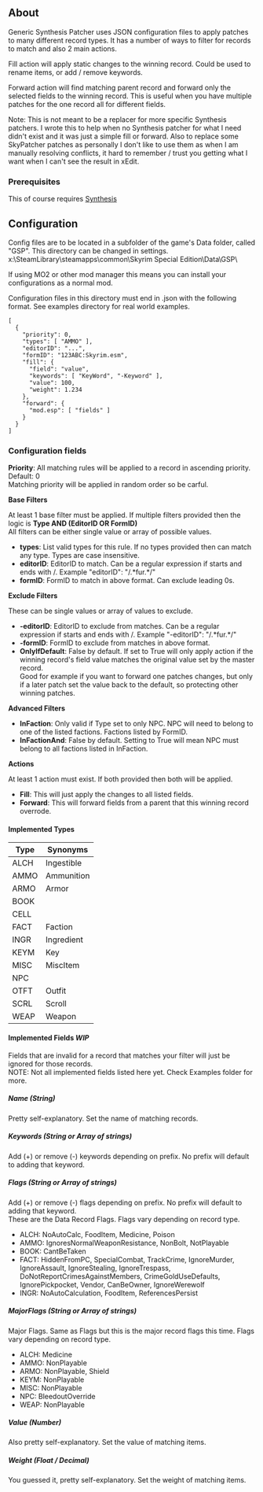 <!--- cSpell:enable --->
<a id="readme-top"></a>

<!-- GETTING STARTED -->
## About

Generic Synthesis Patcher uses JSON configuration files to apply patches to many different record types. It has a number of ways to filter for records to match and also 2 main actions.

Fill action will apply static changes to the winning record. Could be used to rename items, or add / remove keywords.

Forward action will find matching parent record and forward only the selected fields to the winning record. This is useful when you have multiple patches for the one record all for different fields.

Note: This is not meant to be a replacer for more specific Synthesis patchers. I wrote this to help when no Synthesis patcher for what I need didn't exist and it was just a simple fill or forward.
Also to replace some SkyPatcher patches as personally I don't like to use them as when I am manually resolving conflicts, it hard to remember / trust you getting what I want when I can't see the result in xEdit.

### Prerequisites

This of course requires [Synthesis](https://github.com/Mutagen-Modding/Synthesis)

<!-- USAGE EXAMPLES -->
## Configuration

Config files are to be located in a subfolder of the game's Data folder, called "GSP". This directory can be changed in settings.  
x:\SteamLibrary\steamapps\common\Skyrim Special Edition\Data\GSP\  

If using MO2 or other mod manager this means you can install your configurations as a normal mod.

Configuration files in this directory must end in .json with the following format. See examples directory for real world examples.

    [
      {
        "priority": 0,
        "types": [ "AMMO" ],
        "editorID": "...",
        "formID": "123ABC:Skyrim.esm",
        "fill": {
          "field": "value",
          "keywords": [ "KeyWord", "-Keyword" ],
          "value": 100,
          "weight": 1.234
        },
        "forward": {
          "mod.esp": [ "fields" ]
        }
      }
    ]

### Configuration fields
**Priority**: All matching rules will be applied to a record in ascending priority. Default: 0  
Matching priority will be applied in random order so be carful.

**Base Filters**

At least 1 base filter must be applied. If multiple filters provided then the logic is **Type AND (EditorID OR FormID)**  
All filters can be either single value or array of possible values.

- **types**: List valid types for this rule. If no types provided then can match any type. Types are case insensitive.
- **editorID**: EditorID to match. Can be a regular expression if starts and ends with /. Example "editorID": "/.\*fur.\*/"
- **formID**: FormID to match in above format. Can exclude leading 0s.

**Exclude Filters**

These can be single values or array of values to exclude.

- **-editorID**: EditorID to exclude from matches. Can be a regular expression if starts and ends with /. Example "-editorID": "/.\*fur.\*/"
- **-formID**: FormID to exclude from matches in above format.
- **OnlyIfDefault**: False by default. If set to True will only apply action if the winning record's field value matches the original value set by the master record.  
Good for example if you want to forward one patches changes, but only if a later patch set the value back to the default, so protecting other winning patches.

**Advanced Filters**

- **InFaction**: Only valid if Type set to only NPC. NPC will need to belong to one of the listed factions. Factions listed by FormID.
- **InFactionAnd**: False by default. Setting to True will mean NPC must belong to all factions listed in InFaction.

**Actions**

At least 1 action must exist. If both provided then both will be applied.

- **Fill**: This will just apply the changes to all listed fields.
- **Forward**: This will forward fields from a parent that this winning record overrode.

#### Implemented Types
| Type | Synonyms       |
| ---- | -------------- |
| ALCH | Ingestible     |
| AMMO | Ammunition     |
| ARMO | Armor          |
| BOOK |
| CELL |
| FACT | Faction        |
| INGR | Ingredient     |
| KEYM | Key            |
| MISC | MiscItem       |
| NPC  |
| OTFT | Outfit         |
| SCRL | Scroll         |
| WEAP | Weapon         |

#### Implemented Fields *WIP*

Fields that are invalid for a record that matches your filter will just be ignored for those records.  
NOTE: Not all implemented fields listed here yet. Check Examples folder for more.

##### Name (String)
Pretty self-explanatory. Set the name of matching records.

##### Keywords (String or Array of strings)
Add (+) or remove (-) keywords depending on prefix. No prefix will default to adding that keyword.

##### Flags (String or Array of strings)
Add (+) or remove (-) flags depending on prefix. No prefix will default to adding that keyword.  
These are the Data Record Flags. Flags vary depending on record type.
- ALCH: NoAutoCalc, FoodItem, Medicine, Poison
- AMMO: IgnoresNormalWeaponResistance, NonBolt, NotPlayable
- BOOK: CantBeTaken
- FACT: HiddenFromPC, SpecialCombat, TrackCrime, IgnoreMurder, IgnoreAssault, IgnoreStealing, IgnoreTrespass, DoNotReportCrimesAgainstMembers, CrimeGoldUseDefaults, IgnorePickpocket, Vendor, CanBeOwner, IgnoreWerewolf
- INGR: NoAutoCalculation, FoodItem, ReferencesPersist

##### MajorFlags (String or Array of strings)
Major Flags. Same as Flags but this is the major record flags this time. Flags vary depending on record type.
- ALCH: Medicine
- AMMO: NonPlayable
- ARMO: NonPlayable, Shield
- KEYM: NonPlayable
- MISC: NonPlayable
- NPC: BleedoutOverride
- WEAP: NonPlayable

##### Value (Number)
Also pretty self-explanatory. Set the value of matching items.

##### Weight (Float / Decimal)
You guessed it, pretty self-explanatory. Set the weight of matching items.